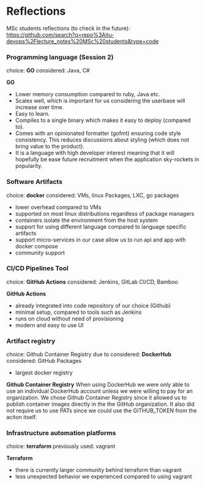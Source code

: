 # Reflections
MSc students reflections (to check in the future):
https://github.com/search?q=repo%3Aitu-devops%2Flecture_notes%20MSc%20students&type=code

### Programming language (Session 2)
choice: **GO**
considered: Java, C#

**GO**
- Lower memory consumption compared to ruby, Java etc.
- Scales well, which is important for us considering the userbase will increase over time.
- Easy to learn.
- Compiles to a single binary which makes it easy to deploy (compared to).
- Comes with an opinionated formatter (gofmt) ensuring code style consistency. This reduces discussions about styling (which does not bring value to the product).
- It is a language with high developer interest meaning that it will hopefully be ease future recruitment when the application sky-rockets in popularity.

### Software Artifacts
choice: **docker**
considered: VMs, linux Packages, LXC, go packages
- lower overhead compared to VMs
- supported on most linux distributions regardless of package managers
- containers isolate the environment from the host system
- support for using different language compared to language specific artifacts
- support micro-services in our case allow us to run api and app with docker compose
- community support

### CI/CD Pipelines Tool
choice: **GitHub Actions**
considered: Jenkins, GitLab CI/CD, Bamboo

**GitHub Actions**
- already integrated into code repository of our choice (Github)
- minimal setup, compared to tools such as Jenkins
- runs on cloud without need of provisioning
- modern and easy to use UI

### Artifact registry
choice: Github Container Registry due to 
considered: **DockerHub**
considered: GitHub Packages
- largest docker registry

**Github Container Registry**
When using DockerHub we were only able to use an individual DockerHub account unless we were willing to pay for an organization.
We chose Github Container Registry since it allowed us to publish container images directly in the the GitHub organization. It also did not require us to use PATs since we could use the GITHUB_TOKEN from the aciton itself.

### Infrastructure automation platforms
choice: **terraform**
previously used: vagrant

**Terraform**
- there is currently larger community behind terraform than vagrant
- less unexpected behavior we experienced compared to using vagrant